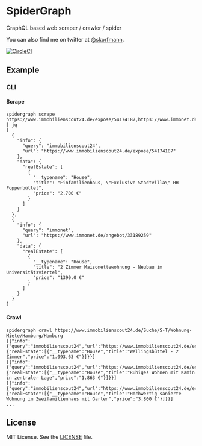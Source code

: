 # SpiderGraph

GraphQL based web scraper / crawler / spider

You can also find me on twitter at [@skorfmann](https://twitter.com/skorfmann).

[![CircleCI](https://circleci.com/gh/skorfmann/spidergraph.svg?style=svg)](https://circleci.com/gh/skorfmann/spidergraph)

## Example

### CLI

#### Scrape

```
spidergraph scrape https://www.immobilienscout24.de/expose/54174187,https://www.immonet.de/angebot/33189259 | jq
[
  {
    "info": {
      "query": "immobilienscout24",
      "url": "https://www.immobilienscout24.de/expose/54174187"
    },
    "data": {
      "realEstate": [
        {
          "__typename": "House",
          "title": "Einfamilienhaus, \"Exclusive Stadtvilla\" HH Poppenbüttel",
          "price": "2.700 €"
        }
      ]
    }
  },
  {
    "info": {
      "query": "immonet",
      "url": "https://www.immonet.de/angebot/33189259"
    },
    "data": {
      "realEstate": [
        {
          "__typename": "House",
          "title": "2 Zimmer Maisonettewohnung - Neubau im Universitätsviertel",
          "price": "1390.0 €"
        }
      ]
    }
  }
]
```

#### Crawl

```
spidergraph crawl https://www.immobilienscout24.de/Suche/S-T/Wohnung-Miete/Hamburg/Hamburg
[{"info":{"query":"immobilienscout24","url":"https://www.immobilienscout24.de/expose/89156209"},"data":{"realEstate":[{"__typename":"House","title":"Wellingsbüttel - 2 Zimmer","price":"1.093,63 €"}]}}]
[{"info":{"query":"immobilienscout24","url":"https://www.immobilienscout24.de/expose/102498094"},"data":{"realEstate":[{"__typename":"House","title":"Ruhiges Wohnen mit Kamin in zentraler Lage","price":"1.863 €"}]}}]
[{"info":{"query":"immobilienscout24","url":"https://www.immobilienscout24.de/expose/99130149"},"data":{"realEstate":[{"__typename":"House","title":"Hochwertig sanierte Wohnung im Zweifamilienhaus mit Garten","price":"3.800 €"}]}}]
...
```

## License
MIT License. See the [LICENSE](LICENSE) file.
